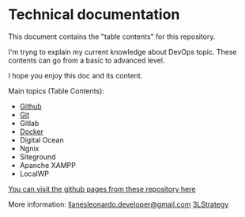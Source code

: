 # Technical documentation

This document contains the "table contents" for this repository.

I'm tryng to explain my current knowledge about DevOps topic. These contents can go from a basic to advanced level.

I hope you enjoy this doc and its content.

Main topics (Table Contents):

- [Github](./DevOps/GitHub/1-tablecontent.md)
- [Git](./DevOps/Git/1-tablecontent.md)
- Gitlab
- [Docker](./DevOps/Docker/1-tablecontents.md)
- Digital Ocean
- Ngnix
- Siteground
- Apanche XAMPP
- LocalWP

[You can visit the github pages from these repository here](https://llanesleonardo.github.io/Docs/)

More information: llanesleonardo.developer@gmail.com
[3LStrategy](https://3lstrategy.com)

